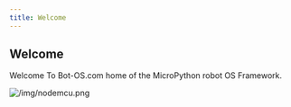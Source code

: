 ```yaml
---
title: Welcome
---
```


## Welcome

Welcome To Bot-OS.com home of the MicroPython robot OS Framework.

![/img/nodemcu.png](/img/nodemcu.png)